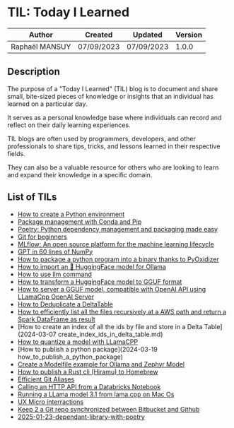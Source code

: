 # TIL: Today I Learned

| Author         | Created    | Updated    | Version |
| -------------- | ---------- | ---------- | ------- |
| Raphaël MANSUY | 07/09/2023 | 07/09/2023 | 1.0.0   |

## Description

The purpose of a "Today I Learned" (TIL) blog is to document and share small, bite-sized pieces of knowledge or insights that an individual has learned on a particular day.

It serves as a personal knowledge base where individuals can record and reflect on their daily learning experiences.

TIL blogs are often used by programmers, developers, and other professionals to share tips, tricks, and lessons learned in their respective fields.

They can also be a valuable resource for others who are looking to learn and expand their knowledge in a specific domain.


## List of TILs

- [How to create a Python environment](./how_to_create_a_python_env/README.md)
- [Package management with Conda and Pip](./package_management_conda_and_pip/README.md)
- [Poetry: Python dependency management and packaging made easy](./poetry_a_python_best_friend/README.md)
- [Git for beginners](git/git.md)
- [MLflow: An open source platform for the machine learning lifecycle](./mlfow/README.md)
- [GPT in 60 lines of NumPy](2024-02-26-gpt_60_lines_of_code.md)
- [How to package a python program into a binary thanks to PyOxidizer](2024-02-05%20PyOxidizer.md)
- [How to import an 🤗 HuggingFace model for Ollama](2024-03-02%20ollama_import_model.md)
- [How to use llm command](2024-03-03%20how_to_use_llm_command.md)
- [How to transform a HuggingFace model to GGUF format](2024-03-04%20how_to_transform_a_huggingface_model_to_gguf.md)
- [How to server a GGUF model, compatible with OpenAI API using LLamaCpp OpenAI Server](2024-03-04%20llama_cpp_gguf_openai_server.md)
- [How to Deduplicate a DeltaTable](2024-03-05%20how_to_deduplicate_a_delta_table.md.md)
- [How to efficiently list all the files recursively at a AWS path and return a Spark DataFrame as result]()
- [How to create an index of all the ids by file and store in a Delta Table](2024-03-07  create_index_ids_in_delta_table.md)
- [How to quantize a model with LLamaCPP](2024-03-18-%20how_quantize_a_model_with_lamacpp.md)
- [How to publish a python package](2024-03-19 how_to_publish_a_python_package)
- [Create a Modelfile example for Ollama and Zephyr Model](2024-03-21_modelfile_zephyr)
- [How to publish a Rust cli (Hiramu) to Homebrew](2024-04-14_how_to_publish_to_homebrew.md)
- [Efficient Git Aliases](2024-07-27-git-alias.md)
- [Calling an HTTP API from a Databricks Notebook](2024-07-30-call_http_api_from_databricks_notebook.md)
- [Running a LLama model 3.1 from lama.cpp on Mac Os]()
- [UX Micro interractions](2024-08-07_ux_micro_interractions.md)
- [Keep 2 a Git repo synchronized between Bitbucket and Github](2024-09-13-bitbucket-syncc.md)
- [2025-01-23-dependant-library-with-poetry](2025-01-29-dependant-library-with-poetry.md)


